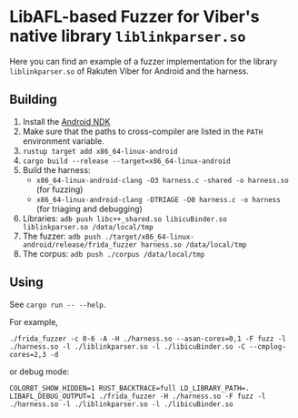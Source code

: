 # LibAFL-based Fuzzer for Viber's native library `liblinkparser.so`

Here you can find an example of a fuzzer implementation for the library `liblinkparser.so` of Rakuten Viber for Android and the harness.

## Building

1. Install the [Android NDK](https://developer.android.com/ndk)
2. Make sure that the paths to cross-compiler are listed in the `PATH` environment variable.
3. `rustup target add x86_64-linux-android`
4. `cargo build --release --target=x86_64-linux-android`
5. Build the harness:
   - `x86_64-linux-android-clang -O3 harness.c -shared -o harness.so` (for fuzzing)
   - `x86_64-linux-android-clang -DTRIAGE -O0 harness.c -o harness` (for triaging and debugging)
6. Libraries: `adb push libc++_shared.so libicuBinder.so liblinkparser.so /data/local/tmp`
7. The fuzzer: `adb push ./target/x86_64-linux-android/release/frida_fuzzer harness.so /data/local/tmp`
8. The corpus: `adb push ./corpus /data/local/tmp`

## Using

See `cargo run -- --help`.

For example,

```shell
./frida_fuzzer -c 0-6 -A -H ./harness.so --asan-cores=0,1 -F fuzz -l ./harness.so -l ./liblinkparser.so -l ./libicuBinder.so -C --cmplog-cores=2,3 -d
```

or debug mode:

```shell
COLORBT_SHOW_HIDDEN=1 RUST_BACKTRACE=full LD_LIBRARY_PATH=. LIBAFL_DEBUG_OUTPUT=1 ./frida_fuzzer -H ./harness.so -F fuzz -l ./harness.so -l ./liblinkparser.so -l ./libicuBinder.so
```
